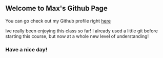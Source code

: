 ## Welcome to Max's Github Page

You can go check out my Github profile right [here](https://github.com/MaxHartel) 

Ive really been enjoying this class so far! I already used a little git before starting this course, but now at a whole new level of understanding!

### Have a nice day!
